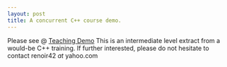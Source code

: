```yaml
---
layout: post
title: A concurrent C++ course demo.
---
```


Please see @ [Teaching Demo](https://github.com/zeta1999/TeachingDemoCPP)
This is an intermediate level extract from a would-be C++ training.
If further interested, please do not hesitate to contact renoir42 _at_ yahoo.com
